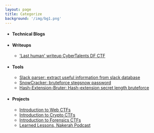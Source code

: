 ```yaml
---
layout: page
title: Categorize
background: '/img/bg1.png'
---
```

* #### Technical Blogs
* #### Writeups
  * ['Last human' writeup CyberTalents DF CTF](https://0xmohammed.github.io/2020/11/29/Last-Human-Writeup.html)
* ####  Tools
  * [Slack parser: extract useful information from slack database](https://0xmohammed.github.io/2021/02/20/SlackParser.html)
  * [SnowCracker: bruteforce stegsnow password](https://0xmohammed.github.io/2020/09/20/SnowCracker.html)
  * [Hash-Extension-Bruter: Hash-extension secret length bruteforce](https://0xmohammed.github.io/2020/09/12/HashExtensionBruter.html)
* #### Projects
  * [Introduction to Web CTFs](https://0xmohammed.github.io/2020/04/27/WebCTFs.html)
  * [Introduction to Crypto CTFs](https://0xmohammed.github.io/2020/04/28/CryptoCTFs.html)
  * [Introduction to Forensics CTFs](https://0xmohammed.github.io/2020/04/29/ForensicsCTFs.html)
  * [Learned Lessons, Nakerah Podcast](https://0xmohammed.github.io/2020/09/22/AdvicesofNakerahPodcasts.html#telecom-security)

